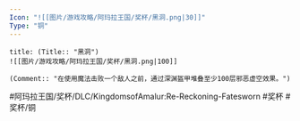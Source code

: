 ```yaml
---
Icon: "![[图片/游戏攻略/阿玛拉王国/奖杯/黑洞.png|30]]"
Type: "铜"
---
```

```ad-common-bronze-trophy
title: (Title:: "黑洞")
![[图片/游戏攻略/阿玛拉王国/奖杯/黑洞.png|100]]

(Comment:: "在使用魔法击败一个敌人之前，通过深渊盔甲堆叠至少100层邪恶虚空效果。")
```

#阿玛拉王国/奖杯/DLC/KingdomsofAmalur:Re-Reckoning-Fatesworn #奖杯 #奖杯/铜
